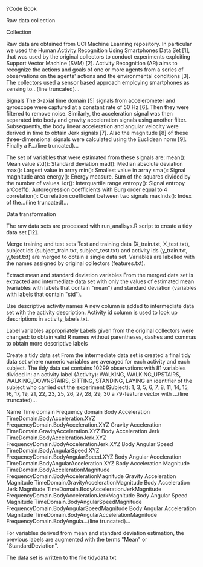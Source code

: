 ?Code Book

Raw data collection

Collection

Raw data are obtained from UCI Machine Learning repository. In particular we used the Human Activity Recognition Using Smartphones Data Set [1], that was used by the original collectors to conduct experiments exploiting Support Vector Machine (SVM) [2]. Activity Recognition (AR) aims to recognize the actions and goals of one or more agents from a series of observations on the agents' actions and the environmental conditions [3]. The collectors used a sensor based approach employing smartphones as sensing to...(line truncated)...

Signals The 3-axial time domain [5] signals from accelerometer and gyroscope were captured at a constant rate of 50 Hz [6]. Then they were filtered to remove noise. Similarly, the acceleration signal was then separated into body and gravity acceleration signals using another filter. Subsequently, the body linear acceleration and angular velocity were derived in time to obtain Jerk signals [7]. Also the magnitude [8] of these three-dimensional signals were calculated using the Euclidean norm [9]. Finally a F...(line truncated)...

The set of variables that were estimated from these signals are: mean(): Mean value std(): Standard deviation mad(): Median absolute deviation max(): Largest value in array min(): Smallest value in array sma(): Signal magnitude area energy(): Energy measure. Sum of the squares divided by the number of values. iqr(): Interquartile range entropy(): Signal entropy arCoeff(): Autoregression coefficients with Burg order equal to 4 correlation(): Correlation coefficient between two signals maxInds(): Index of the...(line truncated)...

Data transformation

The raw data sets are processed with run_analisys.R script to create a tidy data set [12].

Merge training and test sets Test and training data (X_train.txt, X_test.txt), subject ids (subject_train.txt, subject_test.txt) and activity ids (y_train.txt, y_test.txt) are merged to obtain a single data set. Variables are labelled with the names assigned by original collectors (features.txt).

Extract mean and standard deviation variables From the merged data set is extracted and intermediate data set with only the values of estimated mean (variables with labels that contain "mean") and standard deviation (variables with labels that contain "std").

Use descriptive activity names A new column is added to intermediate data set with the activity description. Activity id column is used to look up descriptions in activity_labels.txt.

Label variables appropriately Labels given from the original collectors were changed: to obtain valid R names without parentheses, dashes and commas to obtain more descriptive labels

Create a tidy data set From the intermediate data set is created a final tidy data set where numeric variables are averaged for each activity and each subject. The tidy data set contains 10299 observations with 81 variables divided in: an activity label (Activity): WALKING, WALKING_UPSTAIRS, WALKING_DOWNSTAIRS, SITTING, STANDING, LAYING an identifier of the subject who carried out the experiment (Subject): 1, 3, 5, 6, 7, 8, 11, 14, 15, 16, 17, 19, 21, 22, 23, 25, 26, 27, 28, 29, 30 a 79-feature vector with ...(line truncated)...

Name Time domain Frequency domain Body Acceleration TimeDomain.BodyAcceleration.XYZ FrequencyDomain.BodyAcceleration.XYZ Gravity Acceleration TimeDomain.GravityAcceleration.XYZ
Body Acceleration Jerk TimeDomain.BodyAccelerationJerk.XYZ FrequencyDomain.BodyAccelerationJerk.XYZ Body Angular Speed TimeDomain.BodyAngularSpeed.XYZ FrequencyDomain.BodyAngularSpeed.XYZ Body Angular Acceleration TimeDomain.BodyAngularAcceleration.XYZ
Body Acceleration Magnitude TimeDomain.BodyAccelerationMagnitude FrequencyDomain.BodyAccelerationMagnitude Gravity Acceleration Magnitude TimeDomain.GravityAccelerationMagnitude Body Acceleration Jerk Magnitude TimeDomain.BodyAccelerationJerkMagnitude FrequencyDomain.BodyAccelerationJerkMagnitude Body Angular Speed Magnitude TimeDomain.BodyAngularSpeedMagnitude FrequencyDomain.BodyAngularSpeedMagnitude Body Angular Acceleration Magnitude TimeDomain.BodyAngularAccelerationMagnitude FrequencyDomain.BodyAngula...(line truncated)...

For variables derived from mean and standard deviation estimation, the previous labels are augmented with the terms "Mean" or "StandardDeviation".

The data set is written to the file tidydata.txt